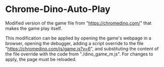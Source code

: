 # Chrome-Dino-Auto-Play
Modified version of the game file from "https://chromedino.com/" that makes the game play itself.

This modification can be applied by opening the game's webpage in a browser, opening the debugger, adding a script override to the file "https://chromedino.com/js/game.js?v=6", and substituting the content of the file override with the code from "./dino_game_m.js". For changes to apply, the page must be reloaded.
